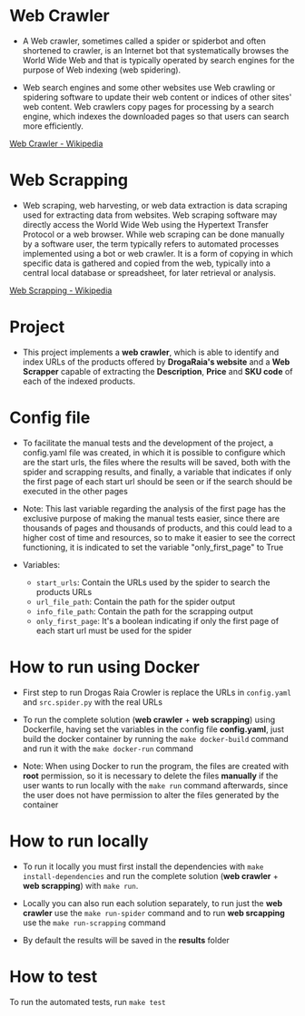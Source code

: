 # Web Crawler

* A Web crawler, sometimes called a spider or spiderbot and often shortened to crawler, is an Internet bot that systematically browses the World Wide Web and that is typically operated by search engines for the purpose of Web indexing (web spidering).

* Web search engines and some other websites use Web crawling or spidering software to update their web content or indices of other sites' web content. Web crawlers copy pages for processing by a search engine, which indexes the downloaded pages so that users can search more efficiently.

[Web Crawler - Wikipedia](https://en.wikipedia.org/wiki/Web_crawler)

# Web Scrapping

* Web scraping, web harvesting, or web data extraction is data scraping used for extracting data from websites. Web scraping software may directly access the World Wide Web using the Hypertext Transfer Protocol or a web browser. While web scraping can be done manually by a software user, the term typically refers to automated processes implemented using a bot or web crawler. It is a form of copying in which specific data is gathered and copied from the web, typically into a central local database or spreadsheet, for later retrieval or analysis.

[Web Scrapping - Wikipedia](https://en.wikipedia.org/wiki/Web_scraping)

# Project

* This project implements a **web crawler**, which is able to identify and index URLs of the products offered by **DrogaRaia's website** and a **Web Scrapper** capable of extracting the **Description**, **Price** and **SKU code** of each of the indexed products.

# Config file

* To facilitate the manual tests and the development of the project, a config.yaml file was created, in which it is possible to configure which are the start urls, the files where the results will be saved, both with the spider and scrapping results, and finally, a variable that indicates if only the first page of each start url should be seen or if the search should be executed in the other pages

* Note: This last variable regarding the analysis of the first page has the exclusive purpose of making the manual tests easier, since there are thousands of pages and thousands of products, and this could lead to a higher cost of time and resources, so to make it easier to see the correct functioning, it is indicated to set the variable "only_first_page" to True

* Variables:
    - `start_urls`: Contain the URLs used by the spider to search the products URLs
    - `url_file_path`: Contain the path for the spider output
    - `info_file_path`: Contain the path for the scrapping output
    - `only_first_page`: It's a boolean indicating if only the first page of each start url must be used for the spider

# How to run using Docker

* First step to run Drogas Raia Crowler is replace the URLs in `config.yaml` and `src.spider.py` with the real URLs 

* To run the complete solution (**web crawler** + **web scrapping**) using Dockerfile, having set the variables in the config file **config.yaml**, just build the docker container by running the `make docker-build` command and run it with the `make docker-run` command

* Note: When using Docker to run the program, the files are created with **root** permission, so it is necessary to delete the files **manually** if the user wants to run locally with the `make run` command afterwards, since the user does not have permission to alter the files generated by the container

# How to run locally

* To run it locally you must first install the dependencies with `make install-dependencies` and run the complete solution (**web crawler** + **web scrapping**) with `make run`.

* Locally you can also run each solution separately, to run just the **web crawler** use the `make run-spider` command and to run **web srcapping** use the `make run-scrapping` command

* By default the results will be saved in the **results** folder

# How to test

To run the automated tests, run `make test`
